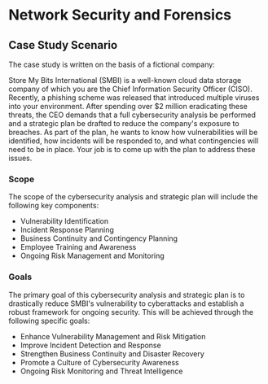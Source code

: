 # Network Security and Forensics
## Case Study Scenario
The case study is written on the basis of a fictional company:

Store My Bits International (SMBI) is a well-known cloud data storage company of which you are the Chief Information Security Officer (CISO). Recently, a phishing scheme was released that introduced multiple viruses into your environment. 
After spending over $2 million eradicating these threats, the CEO demands that a full cybersecurity analysis be performed and a strategic plan be drafted to reduce the company's exposure to breaches. 
As part of the plan, he wants to know how vulnerabilities will be identified, how incidents will be responded to, and what contingencies will need to be in place. Your job is to come up with the plan to address these issues.

### Scope
The scope of the cybersecurity analysis and strategic plan will include the following key components:
* Vulnerability Identification
* Incident Response Planning
* Business Continuity and Contingency Planning
* Employee Training and Awareness
* Ongoing Risk Management and Monitoring

### Goals
The primary goal of this cybersecurity analysis and strategic plan is to drastically reduce SMBI's vulnerability to cyberattacks and establish a robust framework for ongoing security. This will be achieved through the following specific goals:
* Enhance Vulnerability Management and Risk Mitigation
* Improve Incident Detection and Response
* Strengthen Business Continuity and Disaster Recovery
* Promote a Culture of Cybersecurity Awareness
* Ongoing Risk Monitoring and Threat Intelligence
